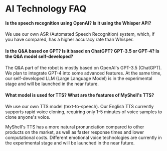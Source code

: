 # AI Technology FAQ

#### Is the speech recognition using OpenAI? Is it using the Whisper API?

We use our own ASR (Automated Speech Recognition) system, which, if you have compared, has a higher accuracy rate than Whisper.

#### Is the Q&A based on GPT? Is it based on ChatGPT? GPT-3.5 or GPT-4? Is the Q&A model self-developed?

The Q&A part of the robot is mostly based on OpenAI's GPT-3.5 (ChatGPT). We plan to integrate GPT-4 into some advanced features. At the same time, our self-developed LLM (Large Language Model) is in the experimental stage and will be launched in the near future.

#### What model is used for TTS? What are the features of MyShell's TTS?

We use our own TTS model (text-to-speech). Our English TTS currently supports rapid voice cloning, requiring only 1-5 minutes of voice samples to clone anyone's voice.

MyShell's TTS has a more natural pronunciation compared to other products on the market, as well as faster response times and lower computational costs. Different emotional voice technologies are currently in the experimental stage and will be launched in the near future.